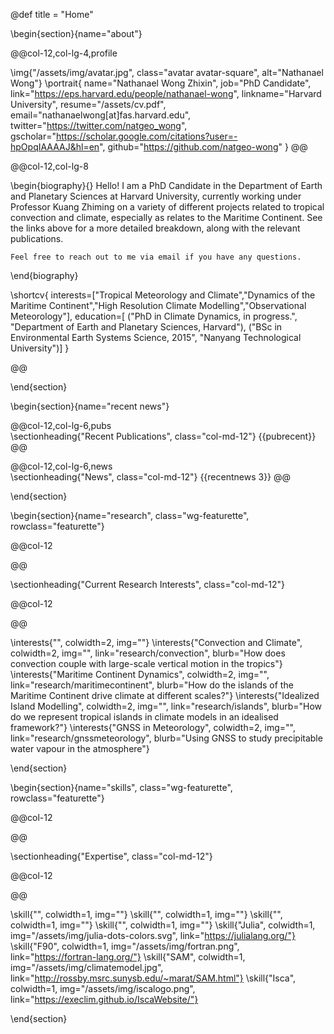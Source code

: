 @def title = "Home"

<!-- -----------------
     BIOGRAPHY SECTION
     ----------------- -->

\begin{section}{name="about"}

@@col-12,col-lg-4,profile

\img{"/assets/img/avatar.jpg", class="avatar avatar-square", alt="Nathanael Wong"}
\portrait{
    name="Nathanael Wong Zhixin",
    job="PhD Candidate",
    link="https://eps.harvard.edu/people/nathanael-wong",
    linkname="Harvard University",
    resume="/assets/cv.pdf",
    email="nathanaelwong[at]fas.harvard.edu",
    twitter="https://twitter.com/natgeo_wong",
    gscholar="https://scholar.google.com/citations?user=-hpOpqIAAAAJ&hl=en",
    github="https://github.com/natgeo-wong"
}
@@

@@col-12,col-lg-8

\begin{biography}{}
    Hello! I am a PhD Candidate in the Department of Earth and Planetary Sciences at Harvard University, currently working under Professor Kuang Zhiming on a variety of different projects related to tropical convection and climate, especially as relates to the Maritime Continent.  See the links above for a more detailed breakdown, along with the relevant publications.

    Feel free to reach out to me via email if you have any questions.
 
\end{biography}

\shortcv{
    interests=["Tropical Meteorology and Climate","Dynamics of the Maritime Continent","High Resolution Climate Modelling","Observational Meteorology"],
    education=[
        ("PhD in Climate Dynamics, in progress.", "Department of Earth and Planetary Sciences, Harvard"),
        ("BSc in Environmental Earth Systems Science, 2015", "Nanyang Technological University")]
}

@@

\end{section}

<!-- end of Biography Section -->

<!-- Recent News Section -->

\begin{section}{name="recent news"}

<!-- --------------
     Short Publication List Column
     -------------- -->
@@col-12,col-lg-6,pubs
    \
        \sectionheading{"Recent Publications", class="col-md-12"}
    {{pubrecent}}
@@


<!-- --------------
     News/Blog Column
     -------------- -->
@@col-12,col-lg-6,news
    \
        \sectionheading{"News", class="col-md-12"}
    {{recentnews 3}}
@@

\end{section}

<!-- end of Recent News Section -->

<!-- --------------
     INTERSTS SECTION
     -------------- -->

\begin{section}{name="research", class="wg-featurette", rowclass="featurette"}

@@col-12

@@

\sectionheading{"Current Research Interests", class="col-md-12"}

@@col-12

@@

\interests{"", colwidth=2, img=""}
\interests{"Convection and Climate", colwidth=2, img="", link="research/convection", blurb="How does convection couple with large-scale vertical motion in the tropics"}
\interests{"Maritime Continent Dynamics", colwidth=2, img="", link="research/maritimecontinent", blurb="How do the islands of the Maritime Continent drive climate at different scales?"}
\interests{"Idealized Island Modelling", colwidth=2, img="", link="research/islands", blurb="How do we represent tropical islands in climate models in an idealised framework?"}
\interests{"GNSS in Meteorology", colwidth=2, img="", link="research/gnssmeteorology", blurb="Using GNSS to study precipitable water vapour in the atmosphere"}

\end{section}

<!-- --------------
     SKILLS SECTION
     -------------- -->

\begin{section}{name="skills", class="wg-featurette", rowclass="featurette"}

@@col-12

@@

\sectionheading{"Expertise", class="col-md-12"}

@@col-12

@@

\skill{"", colwidth=1, img=""}
\skill{"", colwidth=1, img=""}
\skill{"", colwidth=1, img=""}
\skill{"", colwidth=1, img=""}
\skill{"Julia", colwidth=1, img="/assets/img/julia-dots-colors.svg", link="https://julialang.org/"}
\skill{"F90", colwidth=1, img="/assets/img/fortran.png", link="https://fortran-lang.org/"}
\skill{"SAM", colwidth=1, img="/assets/img/climatemodel.jpg", link="http://rossby.msrc.sunysb.edu/~marat/SAM.html"}
\skill{"Isca", colwidth=1, img="/assets/img/iscalogo.png", link="https://execlim.github.io/IscaWebsite/"}

\end{section}

<!-- --------------
\begin{section}{name="about"}

@@col-12,col-md-8,profile

Text Text Text Text Text Text Text Text Text Text Text Text Text Text Text Text Text Text Text Text Text Text Text Text Text Text Text Text Text Text Text Text Text Text Text Text Text Text Text Text Text Text Text Text Text Text Text Text Text Text Text Text Text Text Text Text Text Text Text Text Text Text Text Text Text Text Text Text Text Text Text Text Text Text Text Text Text Text Text Text Text Text Text Text Text Text Text Text Text Text Text Text Text Text Text Text 

@@

\end{section}
     -------------- -->